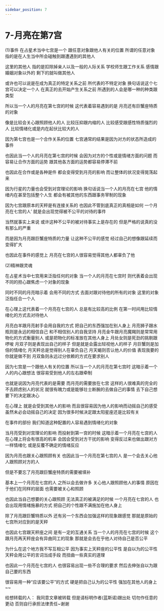```yaml
---
sidebar_position: 7
---
```


# 7-月亮在第7宫
(1)事件
在占星术当中七宫是一个
跟任意对象跟他人有关的位置
所谓的任意对象
指的是在人生当中所会碰触到跟遭遇到的其他人

这里的其他人
指的是扣除掉亲人以及一般的人际关系
学校师生跟工作关系
感情跟婚姻对象以外的
剩下的就叫做其他人

或许也可以说是在成为真正的特定关系之前
所代表的不特定对象
换句话说这个七宫可以决定一个人
在真正的去开始产生关系之前
所遇到的人会是哪一种的种类跟类型

所以当一个人的月亮在第七宫的时候
这代表着容易遇到的是
月亮还有巨蟹座特质的对象

像是比较会关心跟照顾他人的人
比较压抑跟内缩的人
比较感受跟感性特质强烈的人
比较情绪化或是内在起伏比较大的人

因为第七宫也是一个合作关系的位置
七宫通常的结果是因为对方的状态所造成的事件

也因此当一个人的月亮在第七宫的时候
会因为对方的个性或是情绪方面的问题
而容易让合作方面的运势
跟其他各方面的运势都容易停滞不前

也因此在合作或是各种是件
都会变得受到月亮的影响
而让整体的状况变得晃荡起来

因为行星的力量也会受到对宫理论的影响
换句话说当一个人的月亮在七宫
他的情绪内在甚至包括整个人生
都会有被其他的东西跟事务宰制的现象

因为七宫跟原本的天秤是有连接关系的
也因此不管到底真正的真相是如何
一个月亮在七宫的人’
就是会出现觉得被不公平的对待的事件

当然就事实上来说
或许这种不公平的被对待事实上是存在的
但是严格的说真的没有那么的严重

而是因为月亮跟巨蟹座特质的力量
让这种不公平的感觉
经过自己的想像跟延续而变得扩大

也因此在事件的感觉上
月亮在七宫的人很容易觉得其他人都辜负了他

(2)精神跟灵魂

在占星术当中七宫用来泛指任何的对象
当一个人的月亮在七宫时
则代表着会出现不同的担心跟焦虑一个对象的现象

同时不同的月亮暗示着
会用不同的方式
去面对跟对待他的所有的对象
这里的对象泛指任合一个人

在心理上这代表着一个月亮在七宫的人
总是有比较高的比例
在第一时间用比较情绪化的方式去对待他人

月亮白羊跟月亮射手会用自我的方式
把自己的东西强加在别人身上
月亮狮子跟水瓶则是永远的相信自己
和不相信别人的自我坚持
月亮金牛跟月亮魔羯则是常常用物化的方式衡量别人
或是把物化的标准放在其他人身上
月处女则是死劲的挑剔跟啰唆
月双子则是表现出自己的样子
但是就是会露出轻视他人的样子
月巨蟹则是加倍的情绪化
月天秤总是觉得别人在辜负自己
月天蝎则否认他人的价值
表现我要的你就是做不到
月双鱼则永远过分依赖的方式在要求别人

因为七宫是一个跟他人有关的位置
所以当一个人的月亮在第七宫时
这暗示着一个人的内心跟想法
很容易受到他人的左右跟牵制

也就是说因为月亮代表的是需要
而月亮的需要放在七宫
这样的人很难真的完全的不去顾虑别人的状况
就很有魄力或是能够壮士断腕的去做自己的事情
去下自己想要下的决定跟决心

在心理上
就是会受到其他人的影响
而且很容易因为他人的影响而动摇自己的感受
虽然未必会动摇自己的决定
因为很多时候决定跟太阳星座还是比较有关

在事件的部份
我们知道这种配置的人容易遇到情绪化的对象

当月亮受到对宫理论的影响
而投射到第一宫的时候
这暗示着一个月亮在七宫的人
在心理上将会有很高的机率
会因会受到对方干扰的影响
变得反过来也做出跟对方一样情绪化
或是反覆不确定的情绪反应

因为月亮也跟关心跟照顾有关
也因此当一个月亮在第七宫的人
是一个会去关心他人跟照顾对方的人

但是不要忘了月亮跟巨蟹座特质的需要被填补

基本上一个月亮在七宫的人
之所以会去做许多
关心他人跟照顾他人的事情
原因在于他们在同样的层面
也需要被关心和照顾

也因此当自己想要的关心跟照顾
无法真正的被满足的时候
一个月亮在七宫的人
也会出现用情绪施暴的方式
把自己的个性跟不满施加在他人身上

除了月亮跟巨蟹特质以外
还有另一个东西会加强这样的现象跟感觉
那就是原始的七宫所对应到的是天秤

也因此七宫跟天秤座之间
是有一定的互通关系
当一个人的月亮在七宫的时候
这个跟月亮再天秤座会有异曲同工的现象
那就是会去在乎他人对待自己是否公平

为什么在这个地方我不写互相公平
因为事实上天秤座的公平性
是自以为的公平性
天秤会用公平的言词当成手段
而扭曲一些真实的道理

也因此一个月亮在七宫的人
也很容易出现一些不合理的要求
然后去伸张自以为跟自己要的东西

很容易用一种“应该要公平”的方式
硬是把自己认为的公平性
强加在其他人的身上
~~

给想转载的人：
我同意文章被转载
但是请标明作者(蓝斯诺)跟出处
切勿作任意的更动
否则自行承担法律责任~谢谢

 
  